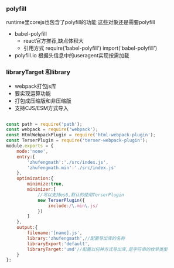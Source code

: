 ### polyfill
runtime里corejs也包含了polyfill的功能
这些对象还是需要polyfill
* babel-polyfill
    * react官方推荐,缺点体积大
    * 引用方式
        require('babel-polyfill')
        import('babel-polyfill')
* polyfill.io
根据头信息中的useragent实现按需加载

### libraryTarget 和library
* webpack打包js库
* 要实现运算功能 
* 打包成压缩版和非压缩版 
* 支持CJS/ESM方式导入

```javascript

const path = require('path');
const webpack = require('webpack');
const HtmlWebpackPlugin = require('html-webpack-plugin');
const TerserPlugin = require('terser-webpack-plugin');
module.exports = {
    mode:'none',
    entry:{
        'zhufengmath':'./src/index.js',
        'zhufengmath.min':'./src/index.js'
    },
    optimization:{
        minimize:true,
        minimizer:[
            //可以支持es6,默认的使用TerserPlugin
            new TerserPlugin({
                include:/\.min\.js/
            })
        ]
    },
    output:{
        filename:'[name].js',
        library:'zhufengmath',//配置导出库的名称
        libraryExport:'default',
        libraryTarget:'umd'//配置以何种方式导出库,是字符串的枚举类型
    }
};
```